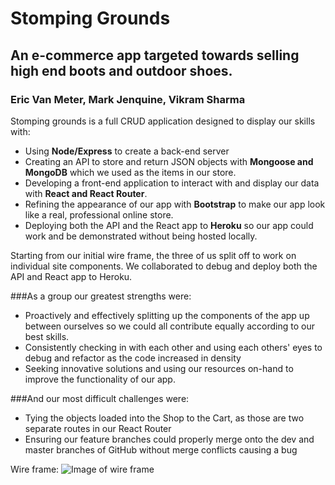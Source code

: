 # Stomping Grounds
## An e-commerce app targeted towards selling high end boots and outdoor shoes.

### Eric Van Meter, Mark Jenquine, Vikram Sharma

Stomping grounds is a full CRUD application designed to display our skills with:
- Using **Node/Express** to create a back-end server
- Creating an API to store and return JSON objects with **Mongoose and MongoDB** which we used as the items in our store.
- Developing a front-end application to interact with and display our data with **React and React Router**.
- Refining the appearance of our app with **Bootstrap** to make our app look like a real, professional online store.
- Deploying both the API and the React app to **Heroku** so our app could work and be demonstrated without being hosted locally.

Starting from our initial wire frame, the three of us split off to work on individual site components. We collaborated to debug and deploy both the API and React app to Heroku.

###As a group our greatest strengths were:
- Proactively and effectively splitting up the components of the app up between ourselves so we could all contribute equally according to our best skills.
- Consistently checking in with each other and using each others' eyes to debug and refactor as the code increased in density
- Seeking innovative solutions and using our resources on-hand to improve the functionality of our app.

###And our most difficult challenges were:
- Tying the objects loaded into the Shop to the Cart, as those are two separate routes in our React Router
- Ensuring our feature branches could properly merge onto the dev and master branches of GitHub without merge conflicts causing a bug


Wire frame:
![Image of wire frame](https://i.imgur.com/bL7aMri.jpg)
